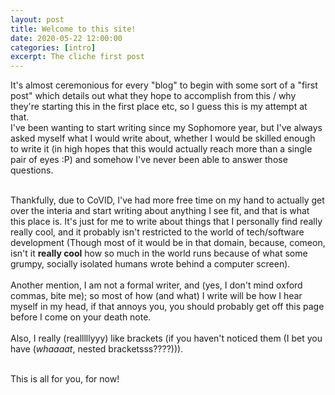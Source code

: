 ```yaml
---
layout: post
title: Welcome to this site!
date: 2020-05-22 12:00:00
categories: [intro]
excerpt: The cliche first post
---
```


It's almost ceremonious for every "blog" to begin with some sort of a "first post" which details out what they hope to accomplish from this / why they're starting this in the first place etc, so I guess this is my attempt at that.<br />
I've been wanting to start writing since my Sophomore year, but I've always asked myself what I would write about, whether I would be skilled enough to write it (in high hopes that this would actually reach more than a single pair of eyes :P) and somehow I've never been able to answer those questions.<br /><br />

Thankfully, due to CoVID, I've had more free time on my hand to actually get over the interia and start writing about anything I see fit, and that is what this place is. It's just for me to write about things that I personally find really really cool, and it probably isn't restricted to the world of tech/software development (Though most of it would be in that domain, because, comeon, isn't it **really cool** how so much in the world runs because of what some grumpy, socially isolated humans wrote behind a computer screen). <br /><br />
Another mention, I am not a formal writer, and (yes, I don't mind oxford commas, bite me); so most of how (and what) I write will be how I hear myself in my head, if that annoys you, you should probably get off this page before I come on your death note.<br /><br />
Also, I really (realllllyyy) like brackets (if you haven't noticed them (I bet you have (_whaaaat_, nested bracketsss????))).<br /><br />

This is all for you, for now!
